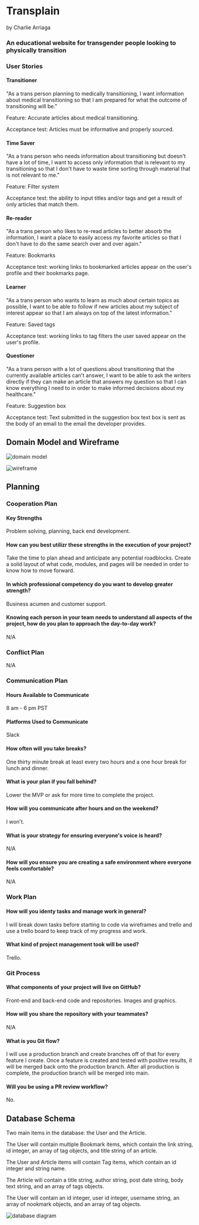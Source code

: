 # Transplain

by Charlie Arriaga

### An educational website for transgender people looking to physically transition

### User Stories

#### Transitioner

"As a trans person planning to medically transitioning, I want information about medical transitioning so that I am prepared for what the outcome of transitioning will be."

Feature: Accurate articles about medical transitioning.

Acceptance test: Articles must be informative and properly sourced.

#### Time Saver

"As a trans person who needs information about transitioning but doesn't have a lot of time, I want to access only information that is relevant to my transitioning so that I don't have to waste time sorting through material that is not relevant to me."

Feature: Filter system

Acceptance test: the ability to input titles and/or tags and get a result of only articles that match them.

#### Re-reader

"As a trans person who likes to re-read articles to better absorb the information, I want a place to easily access my favorite articles so that I don't have to do the same search over and over again."

Feature: Bookmarks

Acceptance test: working links to bookmarked articles appear on the user's profile and their bookmarks page.

#### Learner

"As a trans person who wants to learn as much about certain topics as possible, I want to be able to follow if new articles about my subject of interest appear so that I am always on top of the latest information."

Feature: Saved tags

Acceptance test: working links to tag filters the user saved appear on the user's profile.

#### Questioner

"As a trans person with a lot of questions about transitioning that the currently available articles can't answer, I want to be able to ask the writers directly if they can make an article that answers my question so that I can know everything I need to in order to make informed decisions about my healthcare."

Feature: Suggestion box

Acceptance test: Text submitted in the suggestion box text box is sent as the body of an email to the email the developer provides.

## Domain Model and Wireframe

![domain model](/domain-model.png)

![wireframe](/wireframe.png)

## Planning

### Cooperation Plan

#### Key Strengths

Problem solving, planning, back end development.

#### How can you best utilizr these strengths in the execution of your project?

Take the time to plan ahead and anticipate any potential roadblocks. Create a solid layout of what code, modules, and pages will be needed in order to know how to move forward.

#### In which professional competency do you want to develop greater strength?

Business acumen and customer support.

#### Knowing each person in your team needs to understand all aspects of the project, how do you plan to approach the day-to-day work?

N/A

### Conflict Plan

N/A

### Communication Plan

#### Hours Available to Communicate

8 am - 6 pm PST

#### Platforms Used to Communicate

Slack

#### How often will you take breaks?

One thirty minute break at least every two hours and a one hour break for lunch and dinner.

#### What is your plan if you fall behind?

Lower the MVP or ask for more time to complete the project.

#### How will you communicate after hours and on the weekend?

I won't.

#### What is your strategy for ensuring everyone's voice is heard?

N/A

#### How will you ensure you are creating a safe environment where everyone feels comfortable?

N/A

### Work Plan

#### How will you identy tasks and manage work in general?

I will break down tasks before starting to code via wireframes and trello and use a trello board to keep track of my progress and work.

#### What kind of project management took will be used?

Trello.

### Git Process

#### What components of your project will live on GitHub?

Front-end and back-end code and repositories. Images and graphics.

#### How will you share the repository with your teammates?

N/A

#### What is you Git flow?

I will use a production branch and create branches off of that for every feature I create. Once a feature is created and tested with positive results, it will be merged back onto the production branch. After all production is complete, the production branch will be merged into main.

#### Will you be using a PR review workflow?

No.

## Database Schema

Two main items in the database: the User and the Article.

The User will contain multiple Bookmark items, which contain the link string, id integer, an array of tag objects, and title string of an article.

The User and Article items will contain Tag items, which contain an id integer and string name.

The Article will contain a title string, author string, post date string, body text string, and an array of tags objects.

The User will contain an id integer, user id integer, username string, an array of nookmark objects, and an array of tag objects.

![database diagram](/database-diagram.png)

